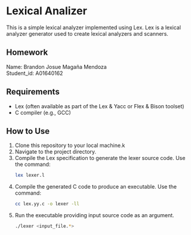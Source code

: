 # Lexical Analizer
This is a simple lexical analyzer implemented using Lex. Lex is a lexical analyzer generator used to create lexical analyzers and scanners.

## Homework 
Name: Brandon Josue Magaña Mendoza  
Student_id: A01640162


## Requirements
- Lex (often available as part of the Lex & Yacc or Flex & Bison toolset)
- C compiler (e.g., GCC)

## How to Use 
1. Clone this repository to your local machine.k
2. Navigate to the project directory.
3. Compile the Lex specification to generate the lexer source code. Use the command:
    ```bash
    lex lexer.l
    ```
4. Compile the generated C code to produce an executable. Use the command:
    ```bash
    cc lex.yy.c -o lexer -ll
    ```
5. Run the executable providing input source code as an argument.
    ```bash
    ./lexer <input_file.*>
    ```
